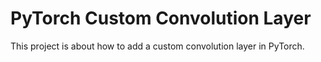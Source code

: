 # PyTorch Custom Convolution Layer
This project is about how to add a custom convolution layer in PyTorch.
